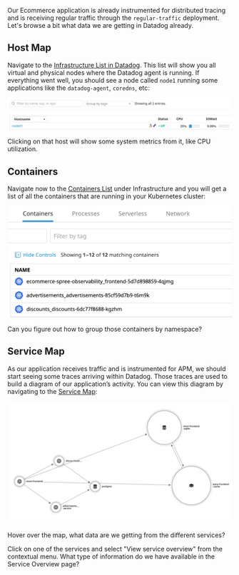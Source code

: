 Our Ecommerce application is already instrumented for distributed tracing and is receiving regular traffic through the `regular-traffic` deployment. Let's browse a bit what data we are getting in Datadog already.

## Host Map

Navigate to the [Infrastructure List in Datadog](https://app.datadoghq.com/infrastructure). This list will show you all virtual and physical nodes where the Datadog agent is running. If everything went well, you should see a node called `node1` running some applications like the `datadog-agent`, `coredns`, etc:

![Screenshot of Node01](./assets/node01.png)

Clicking on that host will show some system metrics from it, like CPU utilization.

## Containers

Navigate now to the [Containers List](https://app.datadoghq.com/containers) under Infrastructure and you will get a list of all the containers that are running in your Kubernetes cluster:

![Screenshot of Containers](./assets/containers.png)

Can you figure out how to group those containers by namespace?

## Service Map

As our application receives traffic and is instrumented for APM, we should start seeing some traces arriving within Datadog. Those traces are used to build a diagram of our application’s activity. You can view this diagram by navigating to the [Service Map](https://app.datadoghq.com/apm/map):

![Screenshot of Service Map](./assets/service_map.png)

Hover over the map, what data are we getting from the different services?

Click on one of the services and select "View service overview" from the contextual menu. What type of information do we have available in the Service Overview page?